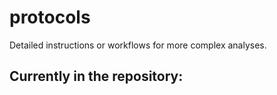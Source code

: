 # protocols
Detailed instructions or workflows for more complex analyses.

## **Currently in the repository:**
